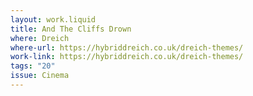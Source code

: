 ```yaml
---
layout: work.liquid
title: And The Cliffs Drown 
where: Dreich
where-url: https://hybriddreich.co.uk/dreich-themes/
work-link: https://hybriddreich.co.uk/dreich-themes/
tags: "20"
issue: Cinema
---
```

